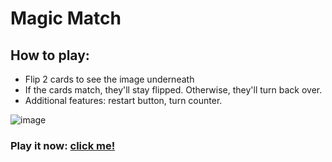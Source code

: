 # Magic Match

## How to play:
- Flip 2 cards to see the image underneath
- If the cards match, they'll stay flipped. Otherwise, they'll turn back over.
- Additional features: restart button, turn counter.

![image](https://user-images.githubusercontent.com/35176373/177237467-2998922b-4b44-4c91-a9b3-623beafaca28.png)


### Play it now: <a href="https://kallysalt.github.io/magic-match/">click me!</a>
